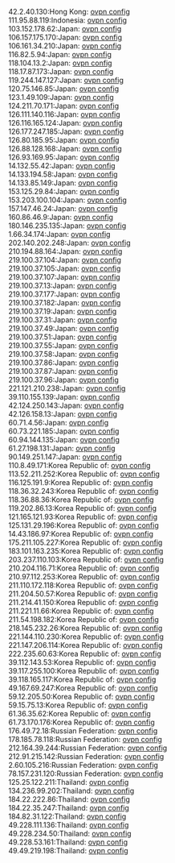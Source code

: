 42.2.40.130:Hong Kong: [ovpn config](vpn/42_2_40_130.ovpn)  
111.95.88.119:Indonesia: [ovpn config](vpn/111_95_88_119.ovpn)  
103.152.178.62:Japan: [ovpn config](vpn/103_152_178_62.ovpn)  
106.157.175.170:Japan: [ovpn config](vpn/106_157_175_170.ovpn)  
106.161.34.210:Japan: [ovpn config](vpn/106_161_34_210.ovpn)  
116.82.5.94:Japan: [ovpn config](vpn/116_82_5_94.ovpn)  
118.104.13.2:Japan: [ovpn config](vpn/118_104_13_2.ovpn)  
118.17.87.173:Japan: [ovpn config](vpn/118_17_87_173.ovpn)  
119.244.147.127:Japan: [ovpn config](vpn/119_244_147_127.ovpn)  
120.75.146.85:Japan: [ovpn config](vpn/120_75_146_85.ovpn)  
123.1.49.109:Japan: [ovpn config](vpn/123_1_49_109.ovpn)  
124.211.70.171:Japan: [ovpn config](vpn/124_211_70_171.ovpn)  
126.111.140.116:Japan: [ovpn config](vpn/126_111_140_116.ovpn)  
126.116.165.124:Japan: [ovpn config](vpn/126_116_165_124.ovpn)  
126.177.247.185:Japan: [ovpn config](vpn/126_177_247_185.ovpn)  
126.80.185.95:Japan: [ovpn config](vpn/126_80_185_95.ovpn)  
126.88.128.168:Japan: [ovpn config](vpn/126_88_128_168.ovpn)  
126.93.169.95:Japan: [ovpn config](vpn/126_93_169_95.ovpn)  
14.132.55.42:Japan: [ovpn config](vpn/14_132_55_42.ovpn)  
14.133.194.58:Japan: [ovpn config](vpn/14_133_194_58.ovpn)  
14.133.85.149:Japan: [ovpn config](vpn/14_133_85_149.ovpn)  
153.125.29.84:Japan: [ovpn config](vpn/153_125_29_84.ovpn)  
153.203.100.104:Japan: [ovpn config](vpn/153_203_100_104.ovpn)  
157.147.46.24:Japan: [ovpn config](vpn/157_147_46_24.ovpn)  
160.86.46.9:Japan: [ovpn config](vpn/160_86_46_9.ovpn)  
180.146.235.135:Japan: [ovpn config](vpn/180_146_235_135.ovpn)  
1.66.34.174:Japan: [ovpn config](vpn/1_66_34_174.ovpn)  
202.140.202.248:Japan: [ovpn config](vpn/202_140_202_248.ovpn)  
210.194.88.164:Japan: [ovpn config](vpn/210_194_88_164.ovpn)  
219.100.37.104:Japan: [ovpn config](vpn/219_100_37_104.ovpn)  
219.100.37.105:Japan: [ovpn config](vpn/219_100_37_105.ovpn)  
219.100.37.107:Japan: [ovpn config](vpn/219_100_37_107.ovpn)  
219.100.37.13:Japan: [ovpn config](vpn/219_100_37_13.ovpn)  
219.100.37.177:Japan: [ovpn config](vpn/219_100_37_177.ovpn)  
219.100.37.182:Japan: [ovpn config](vpn/219_100_37_182.ovpn)  
219.100.37.19:Japan: [ovpn config](vpn/219_100_37_19.ovpn)  
219.100.37.31:Japan: [ovpn config](vpn/219_100_37_31.ovpn)  
219.100.37.49:Japan: [ovpn config](vpn/219_100_37_49.ovpn)  
219.100.37.51:Japan: [ovpn config](vpn/219_100_37_51.ovpn)  
219.100.37.55:Japan: [ovpn config](vpn/219_100_37_55.ovpn)  
219.100.37.58:Japan: [ovpn config](vpn/219_100_37_58.ovpn)  
219.100.37.86:Japan: [ovpn config](vpn/219_100_37_86.ovpn)  
219.100.37.87:Japan: [ovpn config](vpn/219_100_37_87.ovpn)  
219.100.37.96:Japan: [ovpn config](vpn/219_100_37_96.ovpn)  
221.121.210.238:Japan: [ovpn config](vpn/221_121_210_238.ovpn)  
39.110.155.139:Japan: [ovpn config](vpn/39_110_155_139.ovpn)  
42.124.250.143:Japan: [ovpn config](vpn/42_124_250_143.ovpn)  
42.126.158.13:Japan: [ovpn config](vpn/42_126_158_13.ovpn)  
60.71.4.56:Japan: [ovpn config](vpn/60_71_4_56.ovpn)  
60.73.221.185:Japan: [ovpn config](vpn/60_73_221_185.ovpn)  
60.94.144.135:Japan: [ovpn config](vpn/60_94_144_135.ovpn)  
61.27.198.131:Japan: [ovpn config](vpn/61_27_198_131.ovpn)  
90.149.251.147:Japan: [ovpn config](vpn/90_149_251_147.ovpn)  
110.8.49.171:Korea Republic of: [ovpn config](vpn/110_8_49_171.ovpn)  
113.52.211.252:Korea Republic of: [ovpn config](vpn/113_52_211_252.ovpn)  
116.125.191.9:Korea Republic of: [ovpn config](vpn/116_125_191_9.ovpn)  
118.36.32.243:Korea Republic of: [ovpn config](vpn/118_36_32_243.ovpn)  
118.36.88.36:Korea Republic of: [ovpn config](vpn/118_36_88_36.ovpn)  
119.202.86.13:Korea Republic of: [ovpn config](vpn/119_202_86_13.ovpn)  
121.165.121.93:Korea Republic of: [ovpn config](vpn/121_165_121_93.ovpn)  
125.131.29.196:Korea Republic of: [ovpn config](vpn/125_131_29_196.ovpn)  
14.43.186.97:Korea Republic of: [ovpn config](vpn/14_43_186_97.ovpn)  
175.211.105.227:Korea Republic of: [ovpn config](vpn/175_211_105_227.ovpn)  
183.101.163.235:Korea Republic of: [ovpn config](vpn/183_101_163_235.ovpn)  
203.237.110.103:Korea Republic of: [ovpn config](vpn/203_237_110_103.ovpn)  
210.204.116.71:Korea Republic of: [ovpn config](vpn/210_204_116_71.ovpn)  
210.97.112.253:Korea Republic of: [ovpn config](vpn/210_97_112_253.ovpn)  
211.110.172.118:Korea Republic of: [ovpn config](vpn/211_110_172_118.ovpn)  
211.204.50.57:Korea Republic of: [ovpn config](vpn/211_204_50_57.ovpn)  
211.214.41.150:Korea Republic of: [ovpn config](vpn/211_214_41_150.ovpn)  
211.221.11.66:Korea Republic of: [ovpn config](vpn/211_221_11_66.ovpn)  
211.54.198.182:Korea Republic of: [ovpn config](vpn/211_54_198_182.ovpn)  
218.145.232.26:Korea Republic of: [ovpn config](vpn/218_145_232_26.ovpn)  
221.144.110.230:Korea Republic of: [ovpn config](vpn/221_144_110_230.ovpn)  
221.147.206.114:Korea Republic of: [ovpn config](vpn/221_147_206_114.ovpn)  
222.235.60.63:Korea Republic of: [ovpn config](vpn/222_235_60_63.ovpn)  
39.112.143.53:Korea Republic of: [ovpn config](vpn/39_112_143_53.ovpn)  
39.117.255.100:Korea Republic of: [ovpn config](vpn/39_117_255_100.ovpn)  
39.118.165.117:Korea Republic of: [ovpn config](vpn/39_118_165_117.ovpn)  
49.167.69.247:Korea Republic of: [ovpn config](vpn/49_167_69_247.ovpn)  
59.12.205.50:Korea Republic of: [ovpn config](vpn/59_12_205_50.ovpn)  
59.15.75.13:Korea Republic of: [ovpn config](vpn/59_15_75_13.ovpn)  
61.36.35.62:Korea Republic of: [ovpn config](vpn/61_36_35_62.ovpn)  
61.73.170.176:Korea Republic of: [ovpn config](vpn/61_73_170_176.ovpn)  
176.49.72.18:Russian Federation: [ovpn config](vpn/176_49_72_18.ovpn)  
178.185.78.118:Russian Federation: [ovpn config](vpn/178_185_78_118.ovpn)  
212.164.39.244:Russian Federation: [ovpn config](vpn/212_164_39_244.ovpn)  
212.91.215.142:Russian Federation: [ovpn config](vpn/212_91_215_142.ovpn)  
2.60.105.216:Russian Federation: [ovpn config](vpn/2_60_105_216.ovpn)  
78.157.231.120:Russian Federation: [ovpn config](vpn/78_157_231_120.ovpn)  
125.25.122.211:Thailand: [ovpn config](vpn/125_25_122_211.ovpn)  
134.236.99.202:Thailand: [ovpn config](vpn/134_236_99_202.ovpn)  
184.22.222.86:Thailand: [ovpn config](vpn/184_22_222_86.ovpn)  
184.22.35.247:Thailand: [ovpn config](vpn/184_22_35_247.ovpn)  
184.82.31.122:Thailand: [ovpn config](vpn/184_82_31_122.ovpn)  
49.228.111.136:Thailand: [ovpn config](vpn/49_228_111_136.ovpn)  
49.228.234.50:Thailand: [ovpn config](vpn/49_228_234_50.ovpn)  
49.228.53.161:Thailand: [ovpn config](vpn/49_228_53_161.ovpn)  
49.49.219.198:Thailand: [ovpn config](vpn/49_49_219_198.ovpn)  
